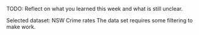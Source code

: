TODO: Reflect on what you learned this week and what is still unclear.

Selected dataset: NSW Crime rates
The data set requires some filtering to make work.